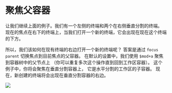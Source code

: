 # 聚焦父容器

让我们继续上面的例子。我们有一个左侧的终端和两个在右侧垂直分割的终端。
现在的焦点在右下的终端上，当我们打开一个新的终端，它会出现在现在这个终端的下方。

所以，我们该如何在现有终端的右边打开一个新的终端呢？
答案是通过 `focus parent` 切换焦点到目前焦点的父容器。
在默认的设置中，我们使用 `$mod+a` 聚焦到容器树中的父节点上
（你可以重复多次这个操作直到回到工作区容器）。
这个例子中，你将会聚焦在垂直分割容器上，
它是水平分割的工作区的子容器。
现在，新创建的终端将会出现在垂直分割容器的右边。

![](https://i3wm.org/docs/tree-shot3.png)
